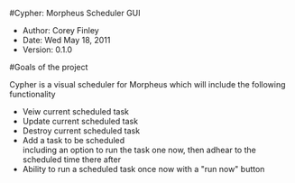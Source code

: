 #Cypher: Morpheus Scheduler GUI

* Author: Corey Finley
* Date: Wed May 18, 2011
* Version: 0.1.0

#Goals of the project

Cypher is a visual scheduler for Morpheus which will include the following functionality

* Veiw current scheduled task
* Update current scheduled task
* Destroy current scheduled task
* Add a task to be scheduled<br>including an option to run the task one now, then adhear to the scheduled time there after
* Ability to run a scheduled task once now with a "run now" button

